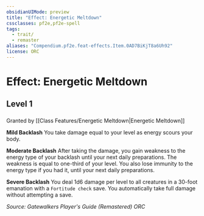 ```yaml
---
obsidianUIMode: preview
title: "Effect: Energetic Meltdown"
cssclasses: pf2e,pf2e-spell
tags:
  - trait/
  - remaster
aliases: "Compendium.pf2e.feat-effects.Item.0AD7BiKjT8a6Uh92"
license: ORC
---
```

# Effect: Energetic Meltdown
## Level 1
### 






Granted by [[Class Features/Energetic Meltdown|Energetic Meltdown]]

**Mild Backlash** You take damage equal to your level as energy scours your body.

**Moderate Backlash** After taking the damage, you gain weakness to the energy type of your backlash until your next daily preparations. The weakness is equal to one-third of your level. You also lose immunity to the energy type if you had it, until your next daily preparations.

**Severe Backlash** You deal 1d6 damage per level to all creatures in a 30-foot emanation with a `Fortitude check` save. You automatically take full damage without attempting a save.

*Source: Gatewalkers Player's Guide (Remastered)*
*ORC*